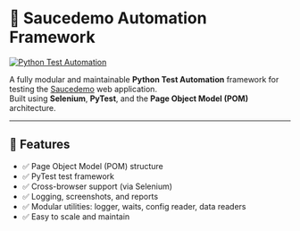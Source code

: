 # 🧪 Saucedemo Automation Framework

[![Python Test Automation](https://github.com/apurba-commits/Saucedemo-automation/actions/workflows/python-tests.yaml/badge.svg)](https://github.com/apurba-commits/Saucedemo-automation/actions/workflows/python-tests.yaml)


A fully modular and maintainable **Python Test Automation** framework for testing the [Saucedemo](https://www.saucedemo.com/) web application.  
Built using **Selenium**, **PyTest**, and the **Page Object Model (POM)** architecture.

---

## 🚀 Features

- ✅ Page Object Model (POM) structure
- ✅ PyTest test framework
- ✅ Cross-browser support (via Selenium)
- ✅ Logging, screenshots, and reports
- ✅ Modular utilities: logger, waits, config reader, data readers
- ✅ Easy to scale and maintain
